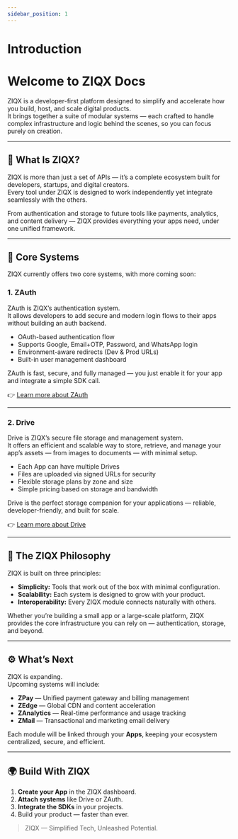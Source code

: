 ```yaml
---
sidebar_position: 1
---
```


# Introduction

# Welcome to ZIQX Docs

ZIQX is a developer-first platform designed to simplify and accelerate how you build, host, and scale digital products.  
It brings together a suite of modular systems — each crafted to handle complex infrastructure and logic behind the scenes, so you can focus purely on creation.

---

## 🚀 What Is ZIQX?

ZIQX is more than just a set of APIs — it’s a complete ecosystem built for developers, startups, and digital creators.  
Every tool under ZIQX is designed to work independently yet integrate seamlessly with the others.

From authentication and storage to future tools like payments, analytics, and content delivery — ZIQX provides everything your apps need, under one unified framework.

---

## 🧩 Core Systems

ZIQX currently offers two core systems, with more coming soon:

### 1. **ZAuth**

ZAuth is ZIQX’s authentication system.  
It allows developers to add secure and modern login flows to their apps without building an auth backend.

- OAuth-based authentication flow
- Supports Google, Email+OTP, Password, and WhatsApp login
- Environment-aware redirects (Dev & Prod URLs)
- Built-in user management dashboard

ZAuth is fast, secure, and fully managed — you just enable it for your app and integrate a simple SDK call.

👉 [Learn more about ZAuth](./zauth/introduction.md)

---

### 2. **Drive**

Drive is ZIQX’s secure file storage and management system.  
It offers an efficient and scalable way to store, retrieve, and manage your app’s assets — from images to documents — with minimal setup.

- Each App can have multiple Drives
- Files are uploaded via signed URLs for security
- Flexible storage plans by zone and size
- Simple pricing based on storage and bandwidth

Drive is the perfect storage companion for your applications — reliable, developer-friendly, and built for scale.

👉 [Learn more about Drive](./drive/get-started.md)

---

## 🧠 The ZIQX Philosophy

ZIQX is built on three principles:

- **Simplicity:** Tools that work out of the box with minimal configuration.
- **Scalability:** Each system is designed to grow with your product.
- **Interoperability:** Every ZIQX module connects naturally with others.

Whether you’re building a small app or a large-scale platform, ZIQX provides the core infrastructure you can rely on — authentication, storage, and beyond.

---

## ⚙️ What’s Next

ZIQX is expanding.  
Upcoming systems will include:

- **ZPay** — Unified payment gateway and billing management
- **ZEdge** — Global CDN and content acceleration
- **ZAnalytics** — Real-time performance and usage tracking
- **ZMail** — Transactional and marketing email delivery

Each module will be linked through your **Apps**, keeping your ecosystem centralized, secure, and efficient.

---

## 🌍 Build With ZIQX

1. **Create your App** in the ZIQX dashboard.
2. **Attach systems** like Drive or ZAuth.
3. **Integrate the SDKs** in your projects.
4. Build your product — faster than ever.

> ZIQX — Simplified Tech, Unleashed Potential.
